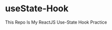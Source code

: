 # useState-Hook
 This Repo Is My ReactJS Use-State Hook Practice
<!-- UseState Hook current state or setFunction Return krta h:- -->
<!-- Terinary Operator Recognition --> 
<!-- (?) is Condition is True  -->
<!-- (:) is Condition is False  -->
<!-- Check Terinary Condition Parts Must Practice:- -->